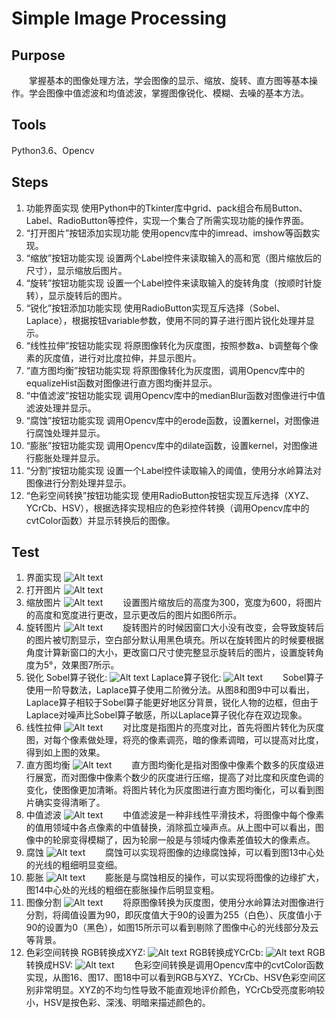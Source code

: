 # Simple Image Processing
## Purpose
　　掌握基本的图像处理方法，学会图像的显示、缩放、旋转、直方图等基本操作。学会图像中值滤波和均值滤波，掌握图像锐化、模糊、去噪的基本方法。

## Tools
Python3.6、Opencv

## Steps
1. 功能界面实现
	使用Python中的Tkinter库中grid、pack组合布局Button、Label、RadioButton等控件，实现一个集合了所需实现功能的操作界面。
2. “打开图片”按钮添加实现功能
	使用opencv库中的imread、imshow等函数实现。
3. “缩放”按钮功能实现
	设置两个Label控件来读取输入的高和宽（图片缩放后的尺寸），显示缩放后图片。
4. “旋转”按钮功能实现
	设置一个Label控件来读取输入的旋转角度（按顺时针旋转），显示旋转后的图片。
5. “锐化”按钮添加功能实现
	使用RadioButton实现互斥选择（Sobel、Laplace），根据按钮variable参数，使用不同的算子进行图片锐化处理并显示。
6. “线性拉伸”按钮功能实现
	将原图像转化为灰度图，按照参数a、b调整每个像素的灰度值，进行对比度拉伸，并显示图片。
7. “直方图均衡”按钮功能实现
	将原图像转化为灰度图，调用Opencv库中的equalizeHist函数对图像进行直方图均衡并显示。
8. “中值滤波”按钮功能实现
	调用Opencv库中的medianBlur函数对图像进行中值滤波处理并显示。
9. “腐蚀”按钮功能实现
	调用Opencv库中的erode函数，设置kernel，对图像进行腐蚀处理并显示。
10. “膨胀”按钮功能实现
	调用Opencv库中的dilate函数，设置kernel，对图像进行膨胀处理并显示。
11. “分割”按钮功能实现
	设置一个Label控件读取输入的阈值，使用分水岭算法对图像进行分割处理并显示。
12. “色彩空间转换”按钮功能实现
	使用RadioButton按钮实现互斥选择（XYZ、YCrCb、HSV），根据选择实现相应的色彩控件转换（调用Opencv库中的cvtColor函数）并显示转换后的图像。

## Test
1. 界面实现
![Alt text](./1.png)
2. 打开图片
![Alt text](./2.png)
3. 缩放图片
![Alt text](./3.png)
　　设置图片缩放后的高度为300，宽度为600，将图片的高度和宽度进行更改，显示更改后的图片如图6所示。
4. 旋转图片
![Alt text](./4.png)
　　旋转图片的时候因窗口大小没有改变，会导致旋转后的图片被切割显示，空白部分默认用黑色填充。所以在旋转图片的时候要根据角度计算新窗口的大小，更改窗口尺寸使完整显示旋转后的图片，设置旋转角度为5°，效果图7所示。
5. 锐化
Sobel算子锐化:
![Alt text](./5.png)
Laplace算子锐化:
![Alt text](./6.png)
　　Sobel算子使用一阶导数法，Laplace算子使用二阶微分法。从图8和图9中可以看出，Laplace算子相较于Sobel算子能更好地区分背景，锐化人物的边框，但由于Laplace对噪声比Sobel算子敏感，所以Laplace算子锐化存在双边现象。
6. 线性拉伸
![Alt text](./7.png)
　　对比度是指图片的亮度对比，首先将图片转化为灰度图，对每个像素做处理，将亮的像素调亮，暗的像素调暗，可以提高对比度，得到如上图的效果。
7. 直方图均衡
![Alt text](./8.png)
　　直方图均衡化是指对图像中像素个数多的灰度级进行展宽，而对图像中像素个数少的灰度进行压缩，提高了对比度和灰度色调的变化，使图像更加清晰。将图片转化为灰度图进行直方图均衡化，可以看到图片确实变得清晰了。
8. 中值滤波
![Alt text](./9.png)
　　中值滤波是一种非线性平滑技术，将图像中每个像素的值用领域中各点像素的中值替换，消除孤立噪声点。从上图中可以看出，图像中的轮廓变得模糊了，因为轮廓一般是与领域内像素差值较大的像素点。
9. 腐蚀
![Alt text](./10.png)
　　腐蚀可以实现将图像的边缘腐蚀掉，可以看到图13中心处的光线的粗细明显变细。
10. 膨胀
![Alt text](./11.png)
　　膨胀是与腐蚀相反的操作，可以实现将图像的边缘扩大，图14中心处的光线的粗细在膨胀操作后明显变粗。
11. 图像分割
![Alt text](./12.png)
　　将原图像转换为灰度图，使用分水岭算法对图像进行分割，将阈值设置为90，即灰度值大于90的设置为255（白色）、灰度值小于90的设置为0（黑色），如图15所示可以看到剔除了图像中心的光线部分及云等背景。
12. 色彩空间转换
 RGB转换成XYZ:
![Alt text](./13.png)
RGB转换成YCrCb:
![Alt text](./14.png) 
RGB转换成HSV:
![Alt text](./15.png)
　　色彩空间转换是调用Opencv库中的cvtColor函数实现，从图16、图17、图18中可以看到RGB与XYZ、YCrCb、HSV色彩空间区别非常明显。XYZ的不均匀性导致不能直观地评价颜色，YCrCb受亮度影响较小，HSV是按色彩、深浅、明暗来描述颜色的。
